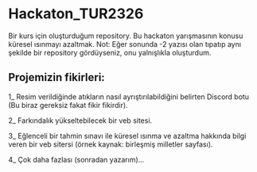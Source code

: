 # Hackaton_TUR2326
Bir kurs için oluşturduğum repository. Bu hackaton yarışmasının konusu küresel ısınmayı azaltmak.
Not: Eğer sonunda -2 yazısı olan tıpatıp aynı şekilde bir repository gördüyseniz, onu yalnışlıkla oluşturdum.

## Projemizin fikirleri:

1_ Resim verildiğinde atıkların nasıl ayrıştırılabildiğini belirten Discord botu (Bu biraz gereksiz fakat fikir fikirdir).

2_ Farkındalık yükseltebilecek bir veb sitesi. 

3_ Eğlenceli bir tahmin sınavı ile küresel ısınma ve azaltma hakkında bilgi veren bir veb sitersi (örnek kaynak: birleşmiş milletler sayfası).

4_ Çok daha fazlası (sonradan yazarım)...
